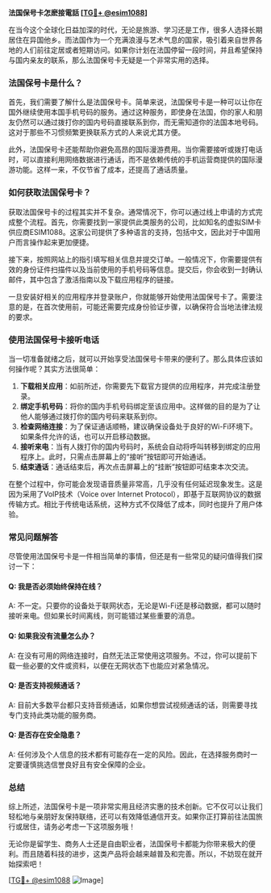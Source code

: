 **法国保号卡怎麽接電話 [[TG💪+ @esim1088](https://t.me/s/esim1088)]**

在当今这个全球化日益加深的时代，无论是旅游、学习还是工作，很多人选择长期居住在异国他乡。而法国作为一个充满浪漫与艺术气息的国家，吸引着来自世界各地的人们前往定居或者短期访问。如果你计划在法国停留一段时间，并且希望保持与国内亲友的联系，那么法国保号卡无疑是一个非常实用的选择。

### 法国保号卡是什么？

首先，我们需要了解什么是法国保号卡。简单来说，法国保号卡是一种可以让你在国外继续使用本国手机号码的服务。通过这种服务，即使身在法国，你的家人和朋友仍然可以通过拨打你的国内号码直接联系到你，而无需知道你的法国本地号码。这对于那些不习惯频繁更换联系方式的人来说尤其方便。

此外，法国保号卡还能帮助你避免高昂的国际漫游费用。当你需要接听或拨打电话时，可以直接利用网络数据进行通话，而不是依赖传统的手机运营商提供的国际漫游功能。这样一来，不仅节省了成本，还提高了通话质量。

### 如何获取法国保号卡？

获取法国保号卡的过程其实并不复杂。通常情况下，你可以通过线上申请的方式完成整个流程。首先，你需要找到一家提供此类服务的公司，比如知名的虚拟SIM卡供应商ESIM1088。这家公司提供了多种语言的支持，包括中文，因此对于中国用户而言操作起来更加便捷。

接下来，按照网站上的指引填写相关信息并提交订单。一般情况下，你需要提供有效的身份证件扫描件以及当前使用的手机号码等信息。提交后，你会收到一封确认邮件，其中包含了激活指南以及下载应用程序的链接。

一旦安装好相关的应用程序并登录账户，你就能够开始使用法国保号卡了。需要注意的是，在首次使用前，可能还需要完成身份验证步骤，以确保符合当地法律法规的要求。

### 使用法国保号卡接听电话

当一切准备就绪之后，就可以开始享受法国保号卡带来的便利了。那么具体应该如何操作呢？其实方法很简单：

1. **下载相关应用**：如前所述，你需要先下载官方提供的应用程序，并完成注册登录。
2. **绑定手机号码**：将你的国内手机号码绑定至该应用中。这样做的目的是为了让他人能够通过拨打你的国内号码来联系到你。
3. **检查网络连接**：为了保证通话顺畅，建议确保设备处于良好的Wi-Fi环境下。如果条件允许的话，也可以开启移动数据。
4. **接听来电**：当有人拨打你的国内号码时，系统会自动将呼叫转移到绑定的应用程序上。此时，只需点击屏幕上的“接听”按钮即可开始通话。
5. **结束通话**：通话结束后，再次点击屏幕上的“挂断”按钮即可结束本次交流。

在整个过程中，你可能会发现语音质量非常高，几乎没有任何延迟现象发生。这是因为采用了VoIP技术（Voice over Internet Protocol），即基于互联网协议的数据传输方式。相比于传统电话系统，这种方式不仅降低了成本，同时也提升了用户体验。

### 常见问题解答

尽管使用法国保号卡是一件相当简单的事情，但还是有一些常见的疑问值得我们探讨一下：

#### Q: 我是否必须始终保持在线？
A: 不一定。只要你的设备处于联网状态，无论是Wi-Fi还是移动数据，都可以随时接听来电。但如果长时间离线，则可能错过某些重要的消息。

#### Q: 如果我没有流量怎么办？
A: 在没有可用的网络连接时，自然无法正常使用这项服务。不过，你可以提前下载一些必要的文件或资料，以便在无网状态下也能应对紧急情况。

#### Q: 是否支持视频通话？
A: 目前大多数平台都只支持音频通话，如果你想尝试视频通话的话，则需要寻找专门支持此类功能的服务商。

#### Q: 是否存在安全隐患？
A: 任何涉及个人信息的技术都有可能存在一定的风险。因此，在选择服务商时一定要谨慎挑选信誉良好且有安全保障的企业。

### 总结

综上所述，法国保号卡是一项非常实用且经济实惠的技术创新。它不仅可以让我们轻松地与亲朋好友保持联络，还可以有效降低通信开支。如果你正打算前往法国旅行或居住，请务必考虑一下这项服务哦！

无论你是留学生、商务人士还是自由职业者，法国保号卡都能为你带来极大的便利。而且随着科技的进步，这类产品将会越来越普及和完善。所以，不妨现在就开始探索吧！

[[TG💪+ @esim1088](https://t.me/s/esim1088) ![Image](https://i.postimg.cc/4NQfJmqS/Snipaste-2025-05-13-00-14-12.png)]